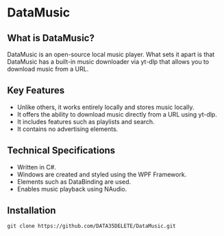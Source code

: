 ﻿# DataMusic

## What is DataMusic?

DataMusic is an open-source local music player. What sets it apart is that DataMusic has a built-in music downloader via yt-dlp that allows you to download music from a URL.

## Key Features
- Unlike others, it works entirely locally and stores music locally.
- It offers the ability to download music directly from a URL using yt-dlp.
- It includes features such as playlists and search.
- It contains no advertising elements.

## Technical Specifications
- Written in C#.
- Windows are created and styled using the WPF Framework.
- Elements such as DataBinding are used.
- Enables music playback using NAudio.

## Installation
    git clone https://github.com/DATA35DELETE/DataMusic.git